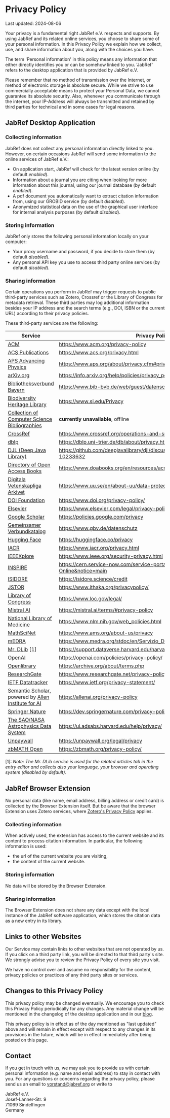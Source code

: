 # Privacy Policy

Last updated: 2024-08-06

Your privacy is a fundamental right JabRef e.V. respects and supports.
By using JabRef and its related online services, you choose to share some of your personal information.
In this Privacy Policy we explain how we collect, use, and share information about you, along with the choices you have.

The term 'Personal information' in this policy means any information that either directly identifies you or can be somehow linked to you. 'JabRef' refers to the desktop application that is provided by JabRef e.V.

Please remember that no method of transmission over the Internet, or method of electronic storage is absolute secure.
While we strive to use commercially acceptable means to protect your Personal Data, we cannot guarantee its absolute security.
Also, whenever you communicate through the internet, your IP-Address will always be transmitted and retained by third parties for technical and in some cases for legal reasons.

## JabRef Desktop Application

### Collecting information

JabRef does not collect any personal information directly linked to you.
However, on certain occasions JabRef will send some information to the online services of JabRef e.V.:

- On application start, JabRef will check for the latest version online (by default *enabled*).
- Information about a journal you are citing when looking for more information about this journal, using our journal database (by default *enabled*).
- A pdf document you automatically want to extract citation information from, using our GROBID service (by default *disabled*).
- Anonymized statistical data on the use of the graphical user interface for internal analysis purposes (by default *disabled*).

### Storing information

JabRef only stores the following personal information locally on your computer:

- Your proxy username and password, if you decide to store them (by default *disabled*).
- Any personal API key you use to access third party online services (by default *disabled*).

### Sharing information

Certain operations you perform in JabRef may trigger requests to public third-party services such as Zotero, Crossref or the Library of Congress for metadata retrieval.
These third parties may log additional information besides your IP address and the search terms (e.g., DOI, ISBN or the current URL) according to their privacy policies.

These third-party services are the following:

| Service                                                                                                                      | Privacy Policy |
|------------------------------------------------------------------------------------------------------------------------------|----------------|
| [ACM](https://www.acm.org/)                                                                                                  | <https://www.acm.org/privacy-policy> |
| [ACS Publications](https://pubs.acs.org/)                                                                                    | <https://www.acs.org/privacy.html> |
| [APS Advancing Physics](https://harvest.aps.org/)                                                                            | <https://www.aps.org/about/privacy.cfm#privacy> |
| [arXiv.org](https://arxiv.org/)                                                                                              | <https://info.arxiv.org/help/policies/privacy_policy.html> |
| [Bibliotheksverbund Bayern](https://www.bib-bvb.de/)                                                                         | <https://www.bib-bvb.de/web/guest/datenschutzerklaerung-bvb-homepage> |
| [Biodiversity Heritage Library](https://www.biodiversitylibrary.org/)                                                        | <https://www.si.edu/Privacy> |
| [Collection of Computer Science Bibliographies](https://en.wikipedia.org/wiki/Collection_of_Computer_Science_Bibliographies) | **currently unavailable**, offline  |
| [CrossRef](https://www.crossref.org/)                                                                                        | <https://www.crossref.org/operations-and-sustainability/privacy/> |
| [dblp](https://dblp.uni-trier.de/)                                                                                           | <https://dblp.uni-trier.de/db/about/privacy.html> |
| [DJL (Deep Java Library)](https://djl.ai/)                                                                                   | <https://github.com/deepjavalibrary/djl/discussions/3370#discussioncomment-10233632> |
| [Directory of Open Access Books](https://www.doabooks.org/)                                                                  | <https://www.doabooks.org/en/resources/accessibility> |
| [Digitala Vetenskapliga Arkivet](https://www.diva-portal.org/)                                                               | <https://www.uu.se/en/about-uu/data-protection-policy/> |
| [DOI Foundation](https://www.doi.org/)                                                                                       | <https://www.doi.org/privacy-policy/> |
| [Elsevier](https://www.elsevier.com/)                                                                                        | <https://www.elsevier.com/legal/privacy-policy> |
| [Google Scholar](https://scholar.google.com/)                                                                                | <https://policies.google.com/privacy> |
| [Gemeinsamer Verbundkatalog](https://www.gbv.de/)                                                                            | <https://www.gbv.de/datenschutz> |
| [Hugging Face](https://huggingface.co/)                                                                                      | <https://huggingface.co/privacy> |
| [IACR](https://www.iacr.org/)                                                                                                | <https://www.iacr.org/privacy.html> |
| [IEEEXplore](https://ieeexplore.ieee.org/Xplore/home.jsp)                                                                    | <https://www.ieee.org/security-privacy.html> |
| [INSPIRE](https://inspirehep.net/)                                                                                           | <https://cern.service-now.com/service-portal?id=privacy_policy&se=INSPIRE-Online&notice=main> |
| [ISIDORE](https://isidore.science/)                                                                                          | <https://isidore.science/credit> |
| [JSTOR](https://www.jstor.org/)                                                                                              | <https://www.ithaka.org/privacypolicy/> |
| [Library of Congress](https://lccn.loc.gov/)                                                                                 | <https://www.loc.gov/legal/> |
| [Mistral AI](https://mistral.ai/)                                                                                            | <https://mistral.ai/terms/#privacy-policy> |
| [National Library of Medicine](https://www.ncbi.nlm.nih.gov/)                                                                | <https://www.nlm.nih.gov/web_policies.html> |
| [MathSciNet](http://www.ams.org/mathscinet)                                                                                  | <https://www.ams.org/about-us/privacy> |
| [mEDRA](https://www.medra.org/)                                                                                              | <https://www.medra.org/stdoc/en/Servizio_DOI_Informativa_ENG.pdf> |
| [Mr. DLib](https://mr-dlib.org/) [1]                                                                                         | <https://support.dataverse.harvard.edu/harvard-dataverse-privacy-policy> |
| [OpenAI](https://openai.com/)                                                                                                | <https://openai.com/policies/privacy-policy/> |
| [Openlibrary](https://openlibrary.org)                                                                                       | <https://archive.org/about/terms.php> |
| [ResearchGate](https://www.researchgate.net/)                                                                                | <https://www.researchgate.net/privacy-policy> |
| [IETF Datatracker](https://datatracker.ietf.org/)                                                                            | <https://www.ietf.org/privacy-statement/> |
| [Semantic Scholar](https://www.semanticscholar.org/), powered by [Allen Institute for AI](https://allenai.org/)              | <https://allenai.org/privacy-policy> |
| [Springer Nature](https://dev.springernature.com/)                                                                           | <https://dev.springernature.com/privacy-policy/> |
| [The SAO/NASA Astrophysics Data System](https://ui.adsabs.harvard.edu/)                                                      | <https://ui.adsabs.harvard.edu/help/privacy/> |
| [Unpaywall](https://unpaywall.org/)                                                                                          | <https://unpaywall.org/legal/privacy> |
| [zbMATH Open](https://www.zbmath.org)                                                                                        | <https://zbmath.org/privacy-policy/> |

[1]: *Note: The Mr. DLib service is used for the related articles tab in the entry editor and collects also your language, your browser and operating system (*disabled* by default).*

## JabRef Browser Extension

No personal data (like name, email address, billing address or credit card) is collected by the Browser Extension itself.
But be aware that the browser Extension uses Zotero services, where [Zotero's Privacy Policy](https://www.zotero.org/support/privacy) applies.

### Collecting information

When actively used, the extension has access to the current website and its content to process citation information. In particular, the following information is used:

- the url of the current website you are visiting,
- the content of the current website.

### Storing information

No data will be stored by the Browser Extension.

### Sharing information

The Browser Extension does not share any data except with the local instance of the JabRef software application, which stores the citation data as a new entry in its library.

## Links to other Websites

Our Service may contain links to other websites that are not operated by us. If you click on a third party link, you will be directed to that third party's site. We strongly advise you to review the Privacy Policy of every site you visit.

We have no control over and assume no responsibility for the content, privacy policies or practices of any third party sites or services.

## Changes to this Privacy Policy

This privacy policy may be changed eventually.
We encourage you to check this Privacy Policy periodically for any changes.
Any material change will be mentioned in the changelog of the desktop application and in our [blog](https://blog.jabref.org/).

This privacy policy is in effect as of the day mentioned as "last updated" above and will remain in effect except with respect to any changes in its provisions in the future, which will be in effect immediately after being posted on this page.

## Contact

If you get in touch with us, we may ask you to provide us with certain personal information (e.g. name and email address) to stay in contact with you.
For any questions or concerns regarding the privacy policy, please send us an email to <vorstand@jabref.org> or write to

JabRef e.V.  
Josef-Lanner-Str. 9  
71069 Sindelfingen  
Germany

<!-- markdownlint-disable-file MD024 -->

